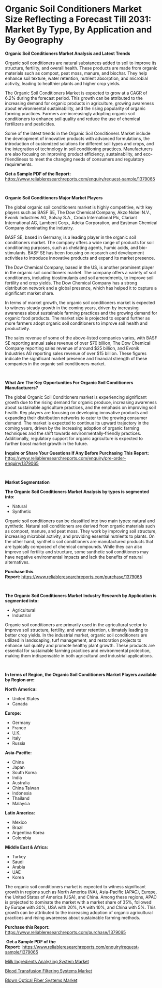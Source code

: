 <p><h1>Organic Soil Conditioners Market Size Reflecting a Forecast Till 2031: Market By Type, By Application and By Geography</h1></p><p><strong>Organic Soil Conditioners Market Analysis and Latest Trends</strong></p>
<p><p>Organic soil conditioners are natural substances added to soil to improve its structure, fertility, and overall health. These products are made from organic materials such as compost, peat moss, manure, and biochar. They help enhance soil texture, water retention, nutrient absorption, and microbial activity, leading to healthier plants and higher crop yields.</p><p>The Organic Soil Conditioners Market is expected to grow at a CAGR of 6.2% during the forecast period. This growth can be attributed to the increasing demand for organic products in agriculture, growing awareness about environmental sustainability, and the rising popularity of organic farming practices. Farmers are increasingly adopting organic soil conditioners to enhance soil quality and reduce the use of chemical fertilizers and pesticides.</p><p>Some of the latest trends in the Organic Soil Conditioners Market include the development of innovative products with advanced formulations, the introduction of customized solutions for different soil types and crops, and the integration of technology in soil conditioning practices. Manufacturers are also focusing on improving product efficiency, sustainability, and eco-friendliness to meet the changing needs of consumers and regulatory requirements.</p></p>
<p><strong>Get a Sample PDF of the Report:&nbsp;</strong> <a href="https://www.reliableresearchreports.com/enquiry/request-sample/1379065">https://www.reliableresearchreports.com/enquiry/request-sample/1379065</a></p>
<p>&nbsp;</p>
<p><strong>Organic Soil Conditioners Major Market Players</strong></p>
<p><p>The global organic soil conditioners market is highly competitive, with key players such as BASF SE, The Dow Chemical Company, Akzo Nobel N.V., Evonik Industries AG, Solvay S.A., Croda International Plc, Clariant International AG, Lambent Corp., Adeka Corporation, and Eastman Chemical Company dominating the industry.</p><p>BASF SE, based in Germany, is a leading player in the organic soil conditioners market. The company offers a wide range of products for soil conditioning purposes, such as chelating agents, humic acids, and bio-stimulants. BASF SE has been focusing on research and development activities to introduce innovative products and expand its market presence.</p><p>The Dow Chemical Company, based in the US, is another prominent player in the organic soil conditioners market. The company offers a variety of soil conditioners, including biostimulants and soil amendments, to improve soil fertility and crop yields. The Dow Chemical Company has a strong distribution network and a global presence, which has helped it to capture a significant market share.</p><p>In terms of market growth, the organic soil conditioners market is expected to witness steady growth in the coming years, driven by increasing awareness about sustainable farming practices and the growing demand for organic food products. The market size is projected to expand further as more farmers adopt organic soil conditioners to improve soil health and productivity.</p><p>The sales revenue of some of the above-listed companies varies, with BASF SE reporting annual sales revenue of over $70 billion, The Dow Chemical Company reporting sales revenue of around $25 billion, and Evonik Industries AG reporting sales revenue of over $15 billion. These figures indicate the significant market presence and financial strength of these companies in the organic soil conditioners market.</p></p>
<p>&nbsp;</p>
<p><strong>What Are The Key Opportunities For Organic Soil Conditioners Manufacturers?</strong></p>
<p><p>The global Organic Soil Conditioners market is experiencing significant growth due to the rising demand for organic produce, increasing awareness about sustainable agriculture practices, and the emphasis on improving soil health. Key players are focusing on developing innovative products and expanding their distribution networks to cater to the growing consumer demand. The market is expected to continue its upward trajectory in the coming years, driven by the increasing adoption of organic farming techniques and the shift towards environmentally-friendly practices. Additionally, regulatory support for organic agriculture is expected to further boost market growth in the future.</p></p>
<p><strong>Inquire or Share Your Questions If Any Before Purchasing This Report:</strong> <a href="https://www.reliableresearchreports.com/enquiry/pre-order-enquiry/1379065">https://www.reliableresearchreports.com/enquiry/pre-order-enquiry/1379065</a></p>
<p>&nbsp;</p>
<p><strong>Market Segmentation</strong></p>
<p><strong>The Organic Soil Conditioners Market Analysis by types is segmented into:</strong></p>
<p><ul><li>Natural</li><li>Synthetic</li></ul></p>
<p><p>Organic soil conditioners can be classified into two main types: natural and synthetic. Natural soil conditioners are derived from organic materials such as compost, manure, and peat moss. They work by improving soil structure, increasing microbial activity, and providing essential nutrients to plants. On the other hand, synthetic soil conditioners are manufactured products that are typically composed of chemical compounds. While they can also improve soil fertility and structure, some synthetic soil conditioners may have negative environmental impacts and lack the benefits of natural alternatives.</p></p>
<p><strong>Purchase this Report:&nbsp;</strong><a href="https://www.reliableresearchreports.com/purchase/1379065">https://www.reliableresearchreports.com/purchase/1379065</a></p>
<p>&nbsp;</p>
<p><strong>The Organic Soil Conditioners Market Industry Research by Application is segmented into:</strong></p>
<p><ul><li>Agricultural</li><li>Industrial</li></ul></p>
<p><p>Organic soil conditioners are primarily used in the agricultural sector to improve soil structure, fertility, and water retention, ultimately leading to better crop yields. In the industrial market, organic soil conditioners are utilized in landscaping, turf management, and restoration projects to enhance soil quality and promote healthy plant growth. These products are essential for sustainable farming practices and environmental protection, making them indispensable in both agricultural and industrial applications.</p></p>
<p>&nbsp;</p>
<p><strong>In terms of Region, the Organic Soil Conditioners Market Players available by Region are:</strong></p>
<p>
    <p> <strong> North America: </strong>
        <ul>
            <li>United States</li>
            <li>Canada</li>
        </ul>
        </p> 
    <p> <strong> Europe: </strong>
        <ul>
            <li>Germany</li>
            <li>France</li>
            <li>U.K.</li>
            <li>Italy</li>
            <li>Russia</li>
        </ul>
        </p> 
    <p> <strong> Asia-Pacific: </strong>
        <ul>
            <li>China</li>
            <li>Japan</li>
            <li>South Korea</li>
            <li>India</li>
            <li>Australia</li>
            <li>China Taiwan</li>
            <li>Indonesia</li>
            <li>Thailand</li>
            <li>Malaysia</li>
        </ul>
        </p> 
    <p> <strong> Latin America: </strong>
        <ul>
            <li>Mexico</li>
            <li>Brazil</li>
            <li>Argentina Korea</li>
            <li>Colombia</li>
        </ul>
        </p> 
    <p> <strong> Middle East & Africa: </strong>
        <ul>
            <li>Turkey</li>
            <li>Saudi</li>
            <li>Arabia</li>
            <li>UAE</li>
            <li>Korea</li>
        </ul>
    </p>
    </p>
<p><p>The organic soil conditioners market is expected to witness significant growth in regions such as North America (NA), Asia-Pacific (APAC), Europe, the United States of America (USA), and China. Among these regions, APAC is projected to dominate the market with a market share of 35%, followed by Europe with 30%, USA with 20%, NA with 10%, and China with 5%. This growth can be attributed to the increasing adoption of organic agricultural practices and rising awareness about sustainable farming methods.</p></p>
<p><strong>Purchase this Report: </strong><a href="https://www.reliableresearchreports.com/purchase/1379065">https://www.reliableresearchreports.com/purchase/1379065</a></p>
<p>&nbsp;<strong>Get a Sample PDF of the Report:&nbsp;&nbsp;</strong><a href="https://www.reliableresearchreports.com/enquiry/request-sample/1379065">https://www.reliableresearchreports.com/enquiry/request-sample/1379065</a></p>
<p><strong></strong></p>
<p><p><a href="https://view.publitas.com/reportprime-1/milk-ingredients-analyzing-system-market-offers-provide-insightful-data-for-the-time-period-from-2023-to-2030-and-also-provide-analysis-based-on-application-type-and-region/">Milk Ingredients Analyzing System Market</a></p><p><a href="https://view.publitas.com/reportprime-1/global-blood-transfusion-filtering-systems-market-by-types-applications-and-major-players-with-regional-growth-rate-analysis-and-development-situation-from-2023-to-2030/">Blood Transfusion Filtering Systems Market</a></p><p><a href="https://view.publitas.com/reportprime-1/blown-optical-fiber-systems-market-a-comprehensive-report-of-its-market-share-growth-trends-2023-2030/">Blown Optical Fiber Systems Market</a></p></p>